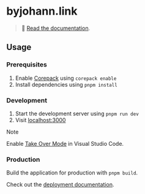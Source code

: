 # byjohann.link

> 📖 [Read the documentation](https://nuxt.com).

## Usage

### Prerequisites

1. Enable [Corepack](https://github.com/nodejs/corepack) using `corepack enable`
2. Install dependencies using `pnpm install`

### Development

1. Start the development server using `pnpm run dev`
2. Visit [localhost:3000](http://localhost:3000/)

> [!NOTE]
> Enable [Take Over Mode](https://vuejs.org/guide/typescript/overview.html#volar-takeover-mode) in Visual Studio Code.

### Production

Build the application for production with `pnpm build`.

Check out the [deployment documentation](https://nuxt.com/docs/getting-started/deployment).
